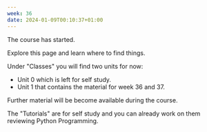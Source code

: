 ```yaml
---
week: 36
date: 2024-01-09T00:10:37+01:00
---
```


The course has started.

Explore this page and learn where to find things.

Under "Classes" you will find two units for now:

- Unit 0 which is left for self study.
- Unit 1 that contains the material for week 36 and 37.

Further material will be become available during the course. 

The "Tutorials" are for self study and you can already work on them reviewing Python Programming.  



